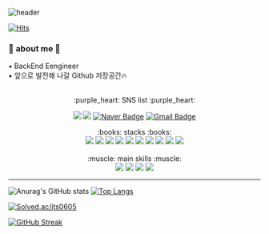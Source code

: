 ![header](https://capsule-render.vercel.app/api?type=waving&color=gradient&customColorList=1,1,3,5,30&height=200&section=header&text=Tae%20Seok%20github&animation=fadeIn&fontSize=40&fontAlign=80)

[![Hits](https://hits.seeyoufarm.com/api/count/incr/badge.svg?url=https%3A%2F%2Fgithub.com%2Ftaeseokk&count_bg=%23BEE1F1&title_bg=%23DDCFE7&icon=waze.svg&icon_color=%23E7E7E7&title=hits&edge_flat=false)](https://hits.seeyoufarm.com)

### 👀 **about me** 👀<br>

 :black_small_square: BackEnd Eengineer<br>
 :black_small_square: 앞으로 발전해 나갈 Github 저장공간🔥<br><br >
<div align=center>
:purple_heart: SNS list :purple_heart:

<a href="https://www.notion.so/tast-b994863ebe9a49fb83f6250c42258e30" target="_blank"><img src="https://img.shields.io/badge/Notion-000000?style=flat-square&logo=Notion&logoColor=white"/></a> 
<a href="https://www.instagram.com/taeseo_k" target="_blank"><img src="https://img.shields.io/badge/Instagram-E4405F?style=flat-square&logo=Instagram&logoColor=white"/></a> 
[![Naver Badge](https://img.shields.io/badge/Naver-03C75A?style=flat-square&logo=Naver&logoColor=white&link=mailto:wjdxotjr383@naver.com)](mailto:wjdxotjr383@naver.com) 
[![Gmail Badge](https://img.shields.io/badge/Gmail-d14836?style=flat-square&logo=Gmail&logoColor=white&link=mailto:jts9865@gmail.com)](mailto:jts9865@gmail.com) 
</div>

<div align=center>
:books: stacks :books:<br>
  <img src="https://img.shields.io/badge/C-A8B9CC?style=flat-square&logo=C&logoColor=white"/>
  <img src="https://img.shields.io/badge/c++-00599C?style=flat-square&logo=c%2B%2B&logoColor=white"/> 
  <img src="https://img.shields.io/badge/JAVA-007396?style=flat-square&logo=java&logoColor=white">
  <img src="https://img.shields.io/badge/Python-3776AB?style=flat-square&logo=python&logoColor=white">
  <img src="https://img.shields.io/badge/Android-3DDC84?style=flat-square&logo=Android&logoColor=white"/>
  <img src="https://img.shields.io/badge/linux-FCC624?style=flat-square&logo=linux&logoColor=black">
  <img src="https://img.shields.io/badge/PHP-777BB4?style=flat-square&logo=PHP&logoColor=white"/>
  <img src="https://img.shields.io/badge/mysql-4479A1?style=flat-squaree&logo=mysql&logoColor=white">
  <img src="https://img.shields.io/badge/mariaDB-003545?style=flat-square&logo=mariaDB&logoColor=white">
  <img src="https://img.shields.io/badge/Spring-6DB33F?style=flat-square&logo=Spring&logoColor=white">

</div><br>

<div align=center>
:muscle: main skills :muscle:<br>
  <img src="https://img.shields.io/badge/JAVA-007396?style=flat-square&logo=java&logoColor=white">
  <img src="https://img.shields.io/badge/Spring-6DB33F?style=flat-square&logo=Spring&logoColor=white">
  <img src="https://img.shields.io/badge/linux-FCC624?style=flat-square&logo=linux&logoColor=black">
  <img src="https://img.shields.io/badge/mariaDB-003545?style=flat-square&logo=mariaDB&logoColor=white">
</div>
<hr>

![Anurag's GitHub stats](https://github-readme-stats.vercel.app/api?username=taeseokk&theme=buefy&show_icons=true)
[![Top Langs](https://github-readme-stats.vercel.app/api/top-langs/?username=taeseokk&layout=compact&theme=buefy)](https://github.com/anuraghazra/github-readme-stats)

[![Solved.ac/jts0605](http://mazassumnida.wtf/api/generate_badge?boj=jts0605)](https://solved.ac/jts0605)


[![GitHub Streak](https://streak-stats.demolab.com?user=taeseokk&theme=buefy&border_radius=3)](https://git.io/streak-stats)

